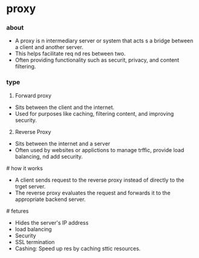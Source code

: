 # proxy

### about

- A proxy is n intermediary server or system that acts s a bridge between a client and another server.
- This helps facilitate req nd res between two.
- Often providing functionality such as securit, privacy, and content filtering.

### type

1. Forward proxy

- Sits between the client and the internet.
- Used for purposes like caching, filtering content, and improving security.

2. Reverse Proxy

- Sits between the internet and a server
- Often used by websites or applictions to manage trffic, provide load balancing, nd add security.

\# how it works

- A client sends  request to the reverse proxy instead of directly to the trget server.
- The reverse proxy evaluates the request and forwards it to the appropriate backend server.

\# fetures

- Hides the server's IP address
- load balancing
- Security
- SSL termination
- Cashing: Speed up res by caching sttic resources.